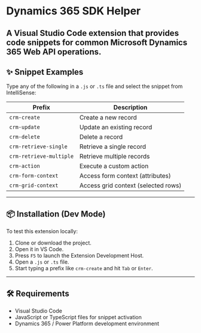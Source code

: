 # Dynamics 365 SDK Helper

A Visual Studio Code extension that provides code snippets for common Microsoft Dynamics 365 Web API operations.
---

## ✨ Snippet Examples

Type any of the following in a `.js` or `.ts` file and select the snippet from IntelliSense:

| Prefix                | Description                          |
|-----------------------|--------------------------------------|
| `crm-create`          | Create a new record                  |
| `crm-update`          | Update an existing record            |
| `crm-delete`          | Delete a record                      |
| `crm-retrieve-single` | Retrieve a single record             |
| `crm-retrieve-multiple` | Retrieve multiple records         |
| `crm-action`          | Execute a custom action              |
| `crm-form-context`    | Access form context (attributes)     |
| `crm-grid-context`    | Access grid context (selected rows)  |

---

## 📦 Installation (Dev Mode)

To test this extension locally:

1. Clone or download the project.
2. Open it in VS Code.
3. Press `F5` to launch the Extension Development Host.
4. Open a `.js` or `.ts` file.
5. Start typing a prefix like `crm-create` and hit `Tab` or `Enter`.

---

## 🛠️ Requirements

- Visual Studio Code
- JavaScript or TypeScript files for snippet activation
- Dynamics 365 / Power Platform development environment

